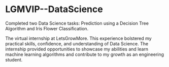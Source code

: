 # LGMVIP--DataScience
Completed two Data Science tasks: Prediction using a Decision Tree Algorithm and Iris Flower Classification.

The virtual internship at LetsGrowMore. This experience bolstered my practical skills, confidence, and understanding of Data Science. The internship provided opportunities to showcase my abilities and learn machine learning algorithms and contribute to my growth as an engineering student.
